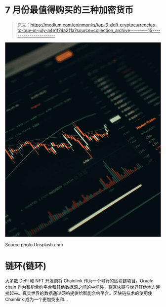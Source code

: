 # 7 月份最值得购买的三种加密货币

> 原文：<https://medium.com/coinmonks/top-3-defi-cryptocurrencies-to-buy-in-july-a4e1f74a211a?source=collection_archive---------15----------------------->

![](img/c41f928200d4991562f8577fd51a866b.png)

Source photo Unsplash.com

# 链环(链环)

大多数 DeFi 和 NFT 开发商将 Chainlink 作为一个可行的区块链项目。Oracle chain 作为智能合约平台和其他数据源之间的中间件，将区块链与世界其他地方连接起来。真实世界的数据通过网络提供给智能合约平台。区块链技术的使用使 Chainlink 成为一个更加突出和…